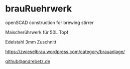 # brauRuehrwerk
openSCAD construction for brewing stirrer

Maischerührwerk für 50L Topf 

Edelstahl 3mm Zuschnitt

https://zwieselbrau.wordpress.com/category/brauanlage/

github@andrebetz.de